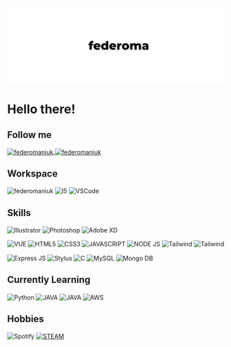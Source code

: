 <img align="center" src="githubHeader.png" alt="federomaniuk" />

# Hello there!

## Follow me
<a href="https://www.linkedin.com/in/federoma"> 
  <img align="center" src="https://img.shields.io/badge/LinkedIn-0077B5?style=for-the-badge&logo=linkedin&logoColor=white" alt="federomaniuk" />
</a>

<a href="https://github.com/federomaniuk"> 
  <img align="center" src="https://img.shields.io/badge/GitHub-100000?style=for-the-badge&logo=github&logoColor=white" alt="federomaniuk" />
</a>

## Workspace
<p>
<img align="center" src="https://img.shields.io/badge/Windows-0078D6?style=for-the-badge&logo=windows&logoColor=white" alt="federomaniuk" />
<img align="center" src="https://img.shields.io/badge/Intel-Core_i7_8th-0071C5?style=for-the-badge&logo=intel&logoColor=white" alt="I5" />
<img align="center" src="https://img.shields.io/badge/Visual_Studio_Code-0078D4?style=for-the-badge&logo=visual%20studio%20code&logoColor=white" alt="VSCode" />
</p>

## Skills
<p>
<img align="center" src="https://img.shields.io/badge/illustrator%20-%23FF9A00.svg?&style=for-the-badge&logo=adobe%20illustrator&logoColor=white"" alt="Illustrator" />
<img align="center" src="https://img.shields.io/badge/photoshop%20-%2331A8FF.svg?&style=for-the-badge&logo=adobe%20photoshop&logoColor=white" alt="Photoshop" />
<img align="center" src="https://img.shields.io/badge/adobe%20xd%20-%23FF26BE.svg?&style=for-the-badge&logo=adobe%20xd&logoColor=white" alt="Adobe XD"/>
</p>
<p>
<img align="center" src="https://img.shields.io/badge/Vue.js-35495E?style=for-the-badge&logo=vue.js&logoColor=4FC08D" alt="VUE" />
<img align="center" src="https://img.shields.io/badge/HTML5-E34F26?style=for-the-badge&logo=html5&logoColor=white" alt="HTML5" />
<img align="center" src="https://img.shields.io/badge/CSS3-1572B6?style=for-the-badge&logo=css3&logoColor=white" alt="CSS3" />
<img align="center" src="https://img.shields.io/badge/JavaScript-323330?style=for-the-badge&logo=javascript&logoColor=F7DF1E" alt="JAVASCRIPT" />
<img align="center" src="https://img.shields.io/badge/Node.js-43853D?style=for-the-badge&logo=node.js&logoColor=white" alt="NODE JS" />
<img align="center" src="https://img.shields.io/badge/Tailwind_CSS-38B2AC?style=for-the-badge&logo=tailwind-css&logoColor=white" alt="Tailwind" />
<img align="center" src="https://img.shields.io/badge/Bootstrap-563D7C?style=for-the-badge&logo=bootstrap&logoColor=white" alt="Tailwind" />
</p>
<p>
<img align="center" src="https://img.shields.io/badge/Express.js-000000?style=for-the-badge&logo=express&logoColor=white" alt="Express JS" />
<img align="center" src="https://img.shields.io/badge/Stylus-333333?style=for-the-badge&logo=stylus&logoColor=white" alt="Stylus" />
<img align="center" src="https://img.shields.io/badge/C-00599C?style=for-the-badge&logo=c&logoColor=white" alt="C" />
<img align="center" src="https://img.shields.io/badge/MySQL-00000F?style=for-the-badge&logo=mysql&logoColor=white" alt="MySQL" />
<img align="center" src="https://img.shields.io/badge/MongoDB-4EA94B?style=for-the-badge&logo=mongodb&logoColor=white" alt="Mongo DB" />
</p>

## Currently Learning
<p>
<img align="center" src="https://img.shields.io/badge/Python-14354C?style=for-the-badge&logo=python&logoColor=white" alt="Python" />
<img align="center" src="https://img.shields.io/badge/Java-ED8B00?style=for-the-badge&logo=java&logoColor=white" alt="JAVA" />
<img align="center" src="https://img.shields.io/badge/PHP-777BB4?style=for-the-badge&logo=php&logoColor=white" alt="JAVA" />
<img align="center" src="https://img.shields.io/badge/AWS-232F3E?style=for-the-badge&logo=amazon-aws&logoColor=white" alt="AWS" />
</p>

## Hobbies
<p>
<img align="center" alt="Spotify" src="https://img.shields.io/badge/Spotify-1ED760?style=for-the-badge&logo=spotify&logoColor=white" />
<a href="https://steamcommunity.com/id/FedeRoma/"> 
  <img align="center" src="https://img.shields.io/badge/Steam-000000?style=for-the-badge&logo=steam&logoColor=white" alt="STEAM" />
</a>
</p>
<!-- [![Top Langs](https://github-readme-stats.vercel.app/api/top-langs/?username=federomaniuk&langs_count=8)](https://github.com/federomaniuk/github-readme-stats) -->


